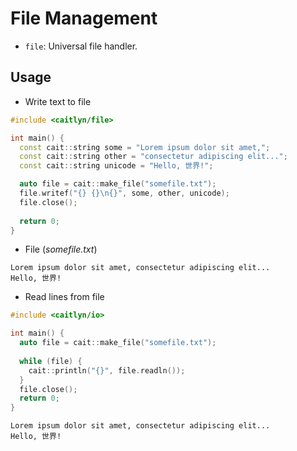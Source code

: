 # File Management

- `file`: Universal file handler.

## Usage

- Write text to file

```c++
#include <caitlyn/file>

int main() {
  const cait::string some = "Lorem ipsum dolor sit amet,";
  const cait::string other = "consectetur adipiscing elit...";
  const cait::string unicode = "Hello, 世界!";

  auto file = cait::make_file("somefile.txt");
  file.writef("{} {}\n{}", some, other, unicode);
  file.close();
  
  return 0;
}
```

- File (_somefile.txt_)

```text
Lorem ipsum dolor sit amet, consectetur adipiscing elit...
Hello, 世界!
```

- Read lines from file

```c++
#include <caitlyn/io>

int main() {
  auto file = cait::make_file("somefile.txt");
  
  while (file) {
    cait::println("{}", file.readln());
  }
  file.close();
  return 0;
}
```

```text
Lorem ipsum dolor sit amet, consectetur adipiscing elit...
Hello, 世界!
```
